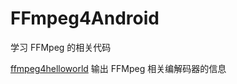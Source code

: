 # FFmpeg4Android
学习 FFMpeg 的相关代码

[ffmpeg4helloworld](https://github.com/liaowjcoder/FFmpeg4Android/tree/master/ffmpeg4helloworld) 输出 FFMpeg 相关编解码器的信息
